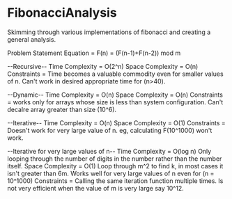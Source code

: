# FibonacciAnalysis
Skimming through various implementations of fibonacci and creating a general analysis.

Problem Statement Equation = F(n) = (F(n-1)+F(n-2)) mod m

--Recursive--
Time Complexity = O(2^n)
Space Complexity = O(n)
Constraints = Time becomes a valuable commodity even for smaller values of n.
Can't work in desired appropriate time for (n>40).

--Dynamic--
Time Complexity = O(n)
Space Complexity = O(n)
Constraints = works only for arrays whose size is less than system configuration.
Can't decalre array greater than size (10^6). 

--Iterative--
Time Complexity = O(n)
Space Complexity = O(1)
Constraints = Doesn't work for very large value of n.
eg, calculating F(10^1000) won't work.

--Iterative for very large values of n--
Time Complexity = O(log n)
Only looping through the number of digits in the number rather than the number itself. 
Space Complexity = O(1) 
Loop through m^2 to find k, in most cases it isn't greater than 6m.
Works well for very large values of n even for (n = 10^1000)
Constraints = Calling the same iteration function multiple times.
Is not very efficient when the value of m is very large say 10^12.
